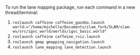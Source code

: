 To run the lane mapping package, run each command in a new thread/terminal:

1. `roslaunch caffeine caffeine_gazebo.launch world:="/home/michelle/Documents/slam_fork/SLAM/slam-ws/src/igvc_world/worlds/igvc_basic.world"`
2. `roslaunch caffeine caffeine_rviz.launch`
3. `roslaunch gmap gmapping_navigation.launch`
4. `roslaunch lane_mapping lane_detection.launch`
